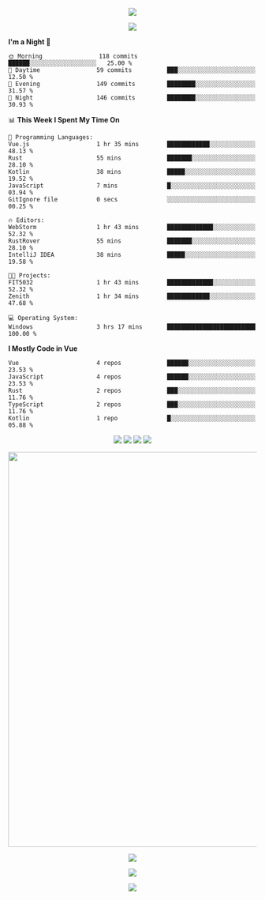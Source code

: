 <!-- https://github.com/kyechan99/capsule-render -->
<p align="center">
<img src="https://capsule-render.vercel.app/api?type=waving&color=timeGradient&height=300&&section=header&text=HELLO%20THERE!&fontSize=90&fontAlign=50&fontAlignY=30&desc=I%20am%20KinLeoapple!&descAlign=50&descSize=30&descAlignY=60&animation=twinkling" />
</p>

<!-- https://github.com/DenverCoder1/readme-typing-svg -->
<p align="center">
<img src="https://readme-typing-svg.demolab.com?font=Orbitron&size=25&pause=1000&center=true&vCenter=true&random=false&width=600&lines=I+am+super+obsessed+with+programming!;Well+...+Maybe+not+..." />
</p>

<!-- https://github.com/anmol098/waka-readme-stats -->
<!--START_SECTION:waka-->
**I'm a Night 🦉** 

```text
🌞 Morning                118 commits         ██████░░░░░░░░░░░░░░░░░░░   25.00 % 
🌆 Daytime                59 commits          ███░░░░░░░░░░░░░░░░░░░░░░   12.50 % 
🌃 Evening                149 commits         ████████░░░░░░░░░░░░░░░░░   31.57 % 
🌙 Night                  146 commits         ████████░░░░░░░░░░░░░░░░░   30.93 % 
```


📊 **This Week I Spent My Time On** 

```text
💬 Programming Languages: 
Vue.js                   1 hr 35 mins        ████████████░░░░░░░░░░░░░   48.13 % 
Rust                     55 mins             ███████░░░░░░░░░░░░░░░░░░   28.10 % 
Kotlin                   38 mins             █████░░░░░░░░░░░░░░░░░░░░   19.52 % 
JavaScript               7 mins              █░░░░░░░░░░░░░░░░░░░░░░░░   03.94 % 
GitIgnore file           0 secs              ░░░░░░░░░░░░░░░░░░░░░░░░░   00.25 % 

🔥 Editors: 
WebStorm                 1 hr 43 mins        █████████████░░░░░░░░░░░░   52.32 % 
RustRover                55 mins             ███████░░░░░░░░░░░░░░░░░░   28.10 % 
IntelliJ IDEA            38 mins             █████░░░░░░░░░░░░░░░░░░░░   19.58 % 

🐱‍💻 Projects: 
FIT5032                  1 hr 43 mins        █████████████░░░░░░░░░░░░   52.32 % 
Zenith                   1 hr 34 mins        ████████████░░░░░░░░░░░░░   47.68 % 

💻 Operating System: 
Windows                  3 hrs 17 mins       █████████████████████████   100.00 % 
```

**I Mostly Code in Vue** 

```text
Vue                      4 repos             ██████░░░░░░░░░░░░░░░░░░░   23.53 % 
JavaScript               4 repos             ██████░░░░░░░░░░░░░░░░░░░   23.53 % 
Rust                     2 repos             ███░░░░░░░░░░░░░░░░░░░░░░   11.76 % 
TypeScript               2 repos             ███░░░░░░░░░░░░░░░░░░░░░░   11.76 % 
Kotlin                   1 repo              █░░░░░░░░░░░░░░░░░░░░░░░░   05.88 % 
```




<!--END_SECTION:waka-->

<!-- https://github.com/badges/shields -->
<p align="center">
<a href="https://github.com/KinLeoapple"><img src="https://img.shields.io/badge/GitHub-KinLeoapple-blue?logo=github" /></a>
<a href="https://space.bilibili.com/77531961"><img src="https://img.shields.io/badge/哔哩哔哩-巷陌雨季-pink?logo=bilibili" /></a>
<img src="https://img.shields.io/badge/QQ-996711203-green?logo=tencentqq" />
<!-- https://github.com/antonkomarev/github-profile-views-counter -->
<img src="https://komarev.com/ghpvc/?username=KinLeoapple&abbreviated=true&color=yellow" />
</p>

<!-- https://github.com/Ashutosh00710/github-readme-activity-graph -->
<p align="center">
  <img width="800" src="https://github-readme-activity-graph.vercel.app/graph?username=Kinleoapple&theme=github-compact&hide_border=true&area=true" />
</p>

<p align="center">
<img align="center" src="https://github-readme-stats.vercel.app/api/top-langs/?username=Kinleoapple&theme=transparent&hide_border=true&layout=donut-vertical&langs_count=6" />
</p>

<p align="center">
  <a href="https://skillicons.dev">
    <img src="https://skillicons.dev/icons?i=electron,flutter,go,html,java,js,kotlin,ktor,mongodb,py,react,vue,spring,sqlite,mysql" />
  </a>
</p>

<!-- https://github.com/kyechan99/capsule-render -->
<p align="center">
<img src="https://capsule-render.vercel.app/api?type=waving&color=timeGradient&height=300&&section=footer&text=THE%20END!&fontSize=90&fontAlign=50&fontAlignY=70&desc=Enjoy%20your%20journey%20of%20coding!&descAlign=50&descSize=30&descAlignY=40&animation=twinkling" />
</p>
